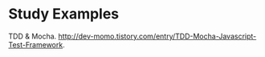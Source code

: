 # Study Examples
TDD & Mocha.
http://dev-momo.tistory.com/entry/TDD-Mocha-Javascript-Test-Framework.